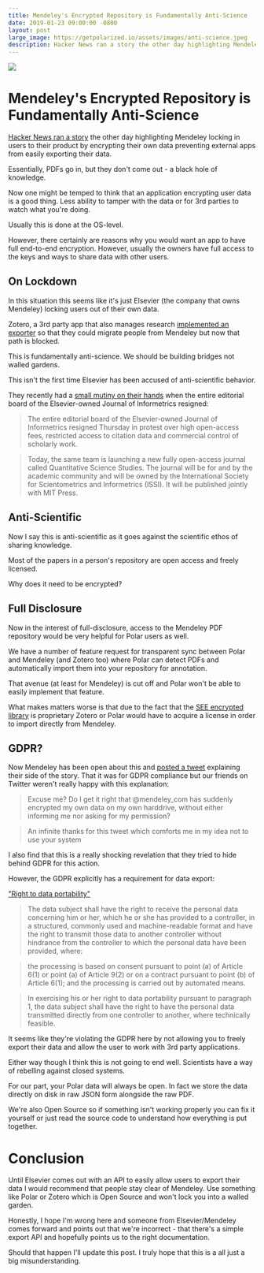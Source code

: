 ```yaml
---
title: Mendeley's Encrypted Repository is Fundamentally Anti-Science
date: 2019-01-23 09:00:00 -0800
layout: post
large_image: https://getpolarized.io/assets/images/anti-science.jpeg
description: Hacker News ran a story the other day highlighting Mendeley locking in users to their product by encrypting their own data preventing external apps from easily exporting their data. 
---
```


<img class="img-fluid" src="https://getpolarized.io/assets/images/anti-science.jpeg">

# Mendeley's Encrypted Repository is Fundamentally Anti-Science 

[Hacker News ran a story](https://news.ycombinator.com/item?id=18977461) the
other day highlighting Mendeley locking in users to their product by encrypting
their own data preventing external apps from easily exporting their data.

Essentially, PDFs go in, but they don't come out - a black hole of knowledge.

Now one might be temped to think that an application encrypting user data is 
a good thing.  Less ability to tamper with the data or for 3rd parties to 
watch what you're doing.

Usually this is done at the OS-level.

However, there certainly are reasons why you would want an app to have full
end-to-end encryption.  However, usually the owners have full access to the 
keys and ways to share data with other users.

## On Lockdown

In this situation this seems like it's just Elsevier (the company that owns
Mendeley) locking users out of their own data.

Zotero, a 3rd party app that also manages research [implemented an
exporter](https://www.zotero.org/support/kb/mendeley_import) so that they could
migrate people from Mendeley but now that path is blocked.

This is fundamentally anti-science.  We should be building bridges not walled 
gardens.

This isn't the first time Elsevier has been accused of anti-scientific behavior.

They recently had a [small mutiny on their
hands](https://www.insidehighered.com/news/2019/01/14/elsevier-journal-editors-resign-start-rival-open-access-journal)
when the entire editorial board of the Elsevier-owned Journal of Informetrics
resigned:

> The entire editorial board of the Elsevier-owned Journal of Informetrics
resigned Thursday in protest over high open-access fees, restricted access to
citation data and commercial control of scholarly work.

> Today, the same team is launching a new fully open-access journal called
Quantitative Science Studies. The journal will be for and by the academic
community and will be owned by the International Society for Scientometrics and
Informetrics (ISSI). It will be published jointly with MIT Press.

## Anti-Scientific

Now I say this is anti-scientific as it goes against the scientific ethos of 
sharing knowledge.

Most of the papers in a person's repository are open access and freely licensed.

Why does it need to be encrypted?

## Full Disclosure

Now in the interest of full-disclosure, access to the Mendeley PDF repository
would be very helpful for Polar users as well.

We have a number of feature request for transparent sync between Polar and
Mendeley (and Zotero too) where Polar can detect PDFs and automatically 
import them into your repository for annotation.

That avenue (at least for Mendeley) is cut off and Polar won't be able
to easily implement that feature.

What makes matters worse is that due to the fact that the [SEE encrypted
library](https://eighty-twenty.org/2018/06/13/mendeley-encrypted-db) is proprietary 
Zotero or Polar would have to acquire a license in order to import directly from
Mendeley.

## GDPR?

Now Mendeley has been open about this and [posted a tweet](https://twitter.com/mendeley_com/status/1006915998841221120)
explaining their side of the story.  That it was for GDPR compliance but
our friends on Twitter weren't really happy with this explanation:

> Excuse me? Do I get it right that @mendeley_com has suddenly encrypted my own
data on my own harddrive, without either informing me nor asking for my
permission?

> An infinite thanks for this tweet which comforts me in my idea not to use your system

I also find that this is a really shocking revelation that they tried to hide
behind GDPR for this action.

However, the GDPR explicitly has a requirement for data export:

["Right to data portability"](https://gdpr-info.eu/art-20-gdpr/)

>The data subject shall have the right to receive the personal data concerning
him or her, which he or she has provided to a controller, in a structured,
commonly used and machine-readable format and have the right to transmit those
data to another controller without hindrance from the controller to which the
personal data have been provided, where:

> the processing is based on consent pursuant to point (a) of Article 6(1) or
point (a) of Article 9(2) or on a contract pursuant to point (b) of Article
6(1); and the processing is carried out by automated means.

>In exercising his or her right to data portability pursuant to paragraph 1, the
data subject shall have the right to have the personal data transmitted directly
from one controller to another, where technically feasible.
  
It seems like they're violating the GDPR here by not allowing you to freely 
export their data and allow the user to work with 3rd party applications.

Either way though I think this is not going to end well.  Scientists have a way
of rebelling against closed systems.  

For our part, your Polar data will always be open.  In fact we store the data
directly on disk in raw JSON form alongside the raw PDF.  

We're also Open Source so if something isn't working properly you can fix it
yourself or just read the source code to understand how everything is put
together.

# Conclusion

Until Elsevier comes out with an API to easily allow users to export their data
I would recommend that people stay clear of Mendeley. Use something like Polar
or Zotero which is Open Source and won't lock you into a walled garden.

Honestly, I hope I'm wrong here and someone from Elsevier/Mendeley comes forward
and points out that we're incorrect - that there's a simple export API and
hopefully points us to the right documentation.

Should that happen I'll update this post.  I truly hope that this is a all just
a big misunderstanding.
